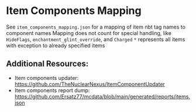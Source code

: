 # Item Components Mapping

See `item_components_mapping.json` for a mapping of item nbt tag names to component names
Mapping does not count for special handling, like `HideFlags`, `enchantment_glint_override`, and `Charged`
`*` represents all items with exception to already specified items

## Additional Resources:
- Item components updater: https://github.com/TheNuclearNexus/ItemComponentUpdater
- Item components report dump: https://github.com/Ersatz77/mcdata/blob/main/generated/reports/items.json
